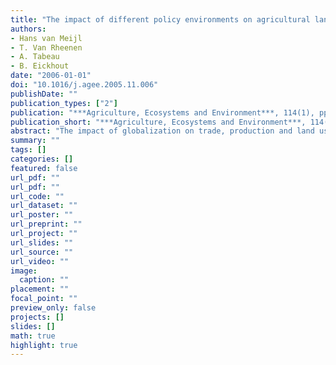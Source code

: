 ```yaml
---
title: "The impact of different policy environments on agricultural land use in Europe"
authors: 
- Hans van Meijl
- T. Van Rheenen
- A. Tabeau
- B. Eickhout
date: "2006-01-01"
doi: "10.1016/j.agee.2005.11.006"
publishDate: ""
publication_types: ["2"]
publication: "***Agriculture, Ecosystems and Environment***, 114(1), pp. 21--38"
publication_short: "***Agriculture, Ecosystems and Environment***, 114(1), pp. 21--38"
abstract: "The impact of globalization on trade, production and land use was key to the Doha development round. Although many studies have shown the positive influence of liberalization on trade and production, the environmental questions remain unanswered in most studies. Here we present a combination of an economic (Global Trade Analysis Project, GTAP) and a biophysical (IMAGE) model. The methodology is innovative as it combines state of the art knowledge from both the economic and biophysical worlds. First, the treatment of agriculture and land use is improved in the economic model. For example, information from the OECD Policy Evaluation Model (PEM) was incorporated to improve the agricultural production structure and a new land allocation methodology was introduced using regional land supply curves to facilitate the conversion of idle land to productive land while giving consideration to the level of intensification. Secondly, the adapted economic model is linked to the biophysical modeling framework IMAGE allowing feedbacks of detailed heterogeneous information on land productivity to the economic framework. While often a rather pessimistic picture is portrayed for future developments of the agricultural sector in the EU (especially in liberalizing scenarios), our results show that no drastic decrease in land for agricultural purposes is expected for the EU25 the coming 30 years, since the global food market will experience an increase in demand because of expected growth in GDP and population in many developing countries. Moreover, the negative impact of liberalization of agricultural policies on European agricultural land use is small because on the one hand loss in EUs competitiveness leads partly to extensification instead of land abandonment, and secondly, the recent agricultural reforms of the EU changed the protection from market to income support which has less production effects. Changes in land use will be more outspoken in developing countries like Africa. ?? 2005 Elsevier B.V. All rights reserved."
summary: ""
tags: []
categories: []
featured: false
url_pdf: ""
url_pdf: ""
url_code: ""
url_dataset: ""
url_poster: ""
url_preprint: ""
url_project: ""
url_slides: ""
url_source: ""
url_video: ""
image: 
  caption: ""
placement: ""
focal_point: ""
preview_only: false
projects: []
slides: []
math: true
highlight: true
---
```

